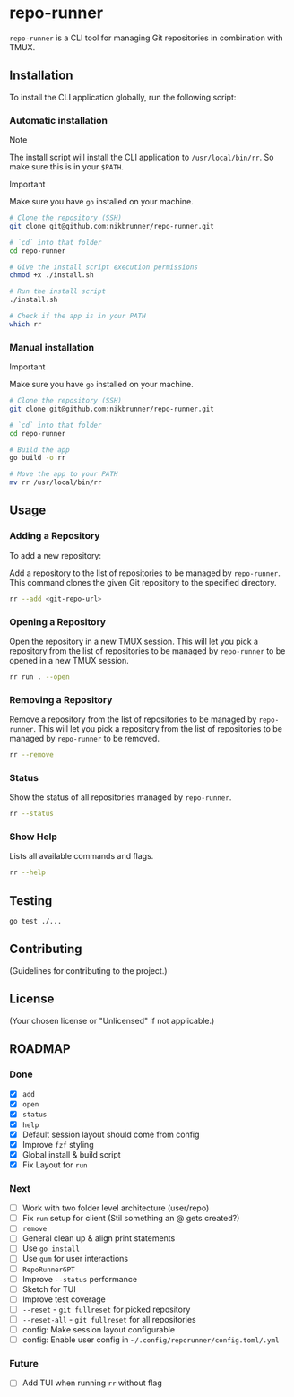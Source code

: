 # repo-runner

`repo-runner` is a CLI tool for managing Git repositories in combination with TMUX.

## Installation

To install the CLI application globally, run the following script:

### Automatic installation

> [!NOTE]
>
> The install script will install the CLI application to `/usr/local/bin/rr`. So make sure this is in your `$PATH`.

> [!IMPORTANT]
>
> Make sure you have `go` installed on your machine.

```bash
# Clone the repository (SSH)
git clone git@github.com:nikbrunner/repo-runner.git

# `cd` into that folder
cd repo-runner

# Give the install script execution permissions
chmod +x ./install.sh

# Run the install script
./install.sh

# Check if the app is in your PATH
which rr
```

### Manual installation

> [!IMPORTANT]
>
> Make sure you have `go` installed on your machine.

```bash
# Clone the repository (SSH)
git clone git@github.com:nikbrunner/repo-runner.git

# `cd` into that folder
cd repo-runner

# Build the app
go build -o rr

# Move the app to your PATH
mv rr /usr/local/bin/rr
```

## Usage

### Adding a Repository

To add a new repository:

Add a repository to the list of repositories to be managed by `repo-runner`.
This command clones the given Git repository to the specified directory.

```sh
rr --add <git-repo-url>
```

### Opening a Repository

Open the repository in a new TMUX session.
This will let you pick a repository from the list of repositories to be managed by `repo-runner` to be opened in a new TMUX session.

```sh
rr run . --open
```

### Removing a Repository

Remove a repository from the list of repositories to be managed by `repo-runner`.
This will let you pick a repository from the list of repositories to be managed by `repo-runner` to be removed.

```sh
rr --remove
```

### Status

Show the status of all repositories managed by `repo-runner`.

```sh
rr --status
```

### Show Help

Lists all available commands and flags.

```sh
rr --help
```

## Testing

```sh
go test ./...
```

## Contributing

(Guidelines for contributing to the project.)

## License

(Your chosen license or "Unlicensed" if not applicable.)

## ROADMAP

### Done

- [x] `add`
- [x] `open`
- [x] `status`
- [x] `help`
- [x] Default session layout should come from config
- [x] Improve `fzf` styling
- [x] Global install & build script
- [x] Fix Layout for `run`

### Next

- [ ] Work with two folder level architecture (user/repo)
- [ ] Fix `run` setup for client (Stil something an @ gets created?)
- [ ] `remove`
- [ ] General clean up & align print statements
- [ ] Use `go install`
- [ ] Use `gum` for user interactions
- [ ] `RepoRunnerGPT`
- [ ] Improve `--status` performance
- [ ] Sketch for TUI
- [ ] Improve test coverage
- [ ] `--reset` - `git fullreset` for picked repository
- [ ] `--reset-all` - `git fullreset` for all repositories
- [ ] config: Make session layout configurable
- [ ] config: Enable user config in `~/.config/reporunner/config.toml/.yml`

### Future

- [ ] Add TUI when running `rr` without flag
